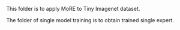 
This folder is to apply MoRE to Tiny Imagenet dataset.

The folder of single model training is to obtain trained single expert.
